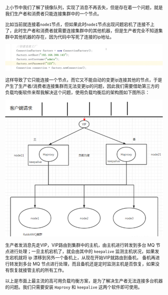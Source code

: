上小节中我们了解了镜像队列，实现了消息不再丢失，但是存在着一个问题，就是我们生产者和消费者只能连接集群中的一个节点。

比如当前就连接着`node1`节点，但如果此时`node1`节点出现问题宕机了连接不上了，此时生产者和消费者就需要连接集群中的其他机器，但是生产者完全不知道集群中其他机器的存在，因为代码中写死了连接的ip地址。

![img_13.png](img_13.png)

这样导致了它只能连接一个节点，而它又不能自动的变更ip连接其他的节点，于是产生了生产者/消费者连接集群而无法变更ip的问题，因此我们需要借助第三方的负载均衡软件来帮我解决这个问题，使用负载均衡后的架构图如下图所示：

![img_14.png](img_14.png)

生产者发消息先走VIP，VIP路由到集群中的主机，由主机进行转发到多台 MQ 节点进行处理；一旦主机宕机了，就会由其中的 `keepalive` 监测主机状况，如果发生宕机就将 ip 漂移到另外一个备机上，从现在开始VIP就路由到备机，
备机再进行转发到多台 MQ 节点进行处理，而且备机还是定时监测主机是否恢复，如果没有恢复就接管主机的所有工作。

以上是市面上最主流的高可用负载均衡方案，是为了解决生产者无法连接多台机器的问题。我们只需要安装 `Haproxy` 和 `keepalive` 这两个软件即可使用。